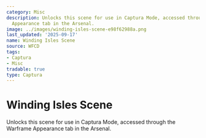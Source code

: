 ```yaml
---
category: Misc
description: Unlocks this scene for use in Captura Mode, accessed through the Warframe
  Appearance tab in the Arsenal.
image: ../images/winding-isles-scene-e98f62988a.png
last_updated: '2025-09-17'
name: Winding Isles Scene
source: WFCD
tags:
- Captura
- Misc
tradable: true
type: Captura
---
```


# Winding Isles Scene

Unlocks this scene for use in Captura Mode, accessed through the Warframe Appearance tab in the Arsenal.

